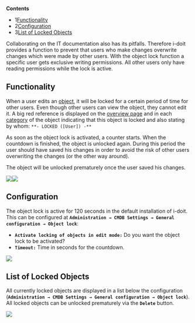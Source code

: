   

  

**Contents**

*   1[Functionality](#ObjectLock-Functionality)
*   2[Configuration](#ObjectLock-Configuration)
*   3[List of Locked Objects](#ObjectLock-ListofLockedObjects)

  

  

  

Collaborating on the IT documentation also has its pitfalls. Therefore i-doit provides a function to prevent that users who make changes overwrite changes which were made by other users. With the object lock function a specific user gets exclusive writing permissions. All other users only have reading permissions while the lock is active.

Functionality
-------------

When a user edits an [object](../../basics/structure-of-the-it-documentation.md), it will be locked for a certain period of time for other users. Even though other users can view the object, they cannot edit it. A big red reference is displayed on the [overview page](../../basics/structure-of-the-it-documentation.md) and in each [category](../../basics/structure-of-the-it-documentation.md) of the object indicating that this object is locked and also stating by whom: `**- LOCKED ([User]) -**`

As soon as the object lock is activated, a counter starts. When the countdown is finished, the object is unlocked again. During this period the user should have saved his changes in order to avoid the risk of other users overwriting the changes (or the other way around).

The object will be unlocked prematurely once the user saved his changes.

![](/download/attachments/51314701/object-lock-en.png?version=2&modificationDate=1631799810685&api=v2&effects=drop-shadow)![](/download/attachments/51314701/object-lock-en.png?version=2&modificationDate=1631799810685&api=v2&effects=drop-shadow)

  

Configuration
-------------

The object lock is active for 120 seconds in the default installation of i-doit. This can be configured at **`Administration → CMDB Settings → General configuration → Object lock`**:

*   **`Activate locking of objects in edit mode:`** Do you want the object lock to be activated?
*   **`Timeout:`** Time in seconds for the countdown.

![](/download/attachments/51314701/object-lock-edit-en.png?version=1&modificationDate=1631799774858&api=v2&effects=drop-shadow)

  

List of Locked Objects
----------------------

All currently locked objects are displayed in a list below the configuration (**`Administration → CMDB Settings → General configuration → Object lock`**). All locked objects can be unlocked prematurely via the **`Delete`** button.

![](/download/attachments/51314701/object-lock-cat-en.png?version=1&modificationDate=1631799774528&api=v2&effects=drop-shadow)
